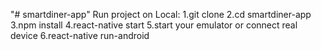 "# smartdiner-app" 
Run project on Local:
1.git clone <repo>
2.cd smartdiner-app
3.npm install
4.react-native start
5.start your emulator or connect real device
6.react-native run-android

